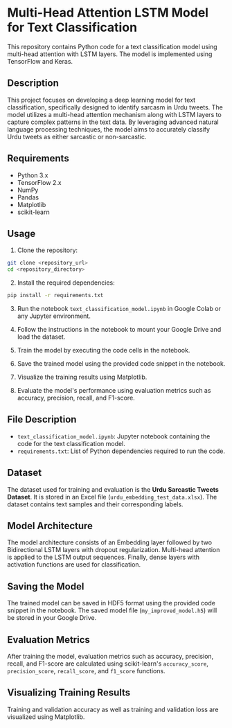 # Multi-Head Attention LSTM Model for Text Classification

This repository contains Python code for a text classification model using multi-head attention with LSTM layers. The model is implemented using TensorFlow and Keras.

## Description

This project focuses on developing a deep learning model for text classification, specifically designed to identify sarcasm in Urdu tweets. The model utilizes a multi-head attention mechanism along with LSTM layers to capture complex patterns in the text data. By leveraging advanced natural language processing techniques, the model aims to accurately classify Urdu tweets as either sarcastic or non-sarcastic.

## Requirements

- Python 3.x
- TensorFlow 2.x
- NumPy
- Pandas
- Matplotlib
- scikit-learn

## Usage

1. Clone the repository:

```bash
git clone <repository_url>
cd <repository_directory>
```

2. Install the required dependencies:

```bash
pip install -r requirements.txt
```

3. Run the notebook `text_classification_model.ipynb` in Google Colab or any Jupyter environment.

4. Follow the instructions in the notebook to mount your Google Drive and load the dataset.

5. Train the model by executing the code cells in the notebook.

6. Save the trained model using the provided code snippet in the notebook.

7. Visualize the training results using Matplotlib.

8. Evaluate the model's performance using evaluation metrics such as accuracy, precision, recall, and F1-score.

## File Description

- `text_classification_model.ipynb`: Jupyter notebook containing the code for the text classification model.
- `requirements.txt`: List of Python dependencies required to run the code.

## Dataset

The dataset used for training and evaluation is the **Urdu Sarcastic Tweets Dataset**. It is stored in an Excel file (`urdu_embedding_test_data.xlsx`). The dataset contains text samples and their corresponding labels.

## Model Architecture

The model architecture consists of an Embedding layer followed by two Bidirectional LSTM layers with dropout regularization. Multi-head attention is applied to the LSTM output sequences. Finally, dense layers with activation functions are used for classification.

## Saving the Model

The trained model can be saved in HDF5 format using the provided code snippet in the notebook. The saved model file (`my_improved_model.h5`) will be stored in your Google Drive.

## Evaluation Metrics

After training the model, evaluation metrics such as accuracy, precision, recall, and F1-score are calculated using scikit-learn's `accuracy_score`, `precision_score`, `recall_score`, and `f1_score` functions.

## Visualizing Training Results

Training and validation accuracy as well as training and validation loss are visualized using Matplotlib.
